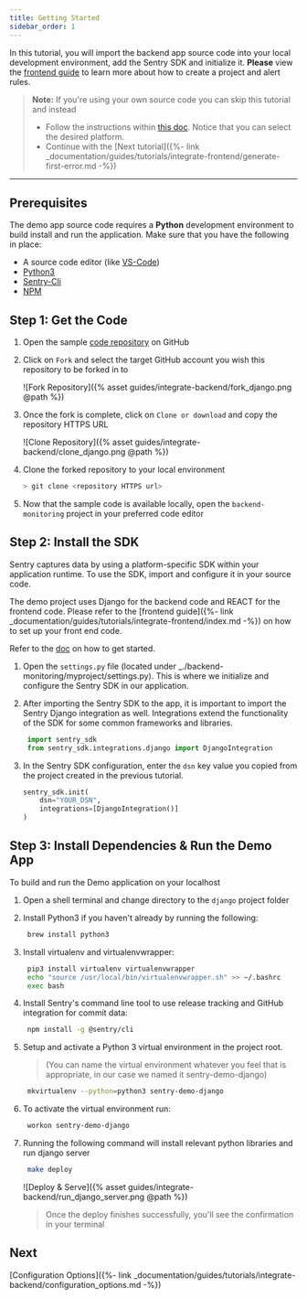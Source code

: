 ```yaml
---
title: Getting Started
sidebar_order: 1
---
```


In this tutorial, you will import the backend app source code into your local development environment, add the Sentry SDK and initialize it. **Please** view the [frontend guide](https://docs.sentry.io/guides/integrate-frontend/create-new-project/) to learn more about how to create a project and alert rules.

> **Note:** If you're using your own source code you can skip this tutorial and instead
>
> - Follow the instructions within [this doc](https://docs.sentry.io/error-reporting/quickstart/?platform=python). Notice that you can select the desired platform.
> - Continue with the [Next tutorial]({%- link _documentation/guides/tutorials/integrate-frontend/generate-first-error.md -%})

---

## Prerequisites

The demo app source code requires a **Python** development environment to build install and run the application. Make sure that you have the following in place:

- A source code editor (like [VS-Code](https://code.visualstudio.com))
- [Python3](https://www.python.org/download/releases/3.0/)
- [Sentry-Cli](https://docs.sentry.io/cli/)
- [NPM](https://www.npmjs.com/)

## Step 1: Get the Code

1. Open the sample [code repository](https://github.com/sentry-tutorials/backend-monitoring) on GitHub

2. Click on `Fork` and select the target GitHub account you wish this repository to be forked in to

   ![Fork Repository]({% asset guides/integrate-backend/fork_django.png @path %})

3. Once the fork is complete, click on `Clone or download` and copy the repository HTTPS URL

   ![Clone Repository]({% asset guides/integrate-backend/clone_django.png @path %})

4. Clone the forked repository to your local environment

   ```bash
   > git clone <repository HTTPS url>
   ```

5. Now that the sample code is available locally, open the `backend-monitoring` project in your preferred code editor

## Step 2: Install the SDK

Sentry captures data by using a platform-specific SDK within your application runtime. To use the SDK, import and configure it in your source code.

The demo project uses Django for the backend code and REACT for the frontend code. Please refer to the [frontend guide]({%- link _documentation/guides/tutorials/integrate-frontend/index.md -%}) on how to set up your front end code.

Refer to the [doc](https://docs.sentry.io/error-reporting/quickstart/?platform=python) on how to get started.

1. Open the `settings.py` file (located under \_./backend-monitoring/myproject/settings.py). This is where we initialize and configure the Sentry SDK in our application.

   <!-- ![Import and Configure SDK]({% asset guides/integrate-backend/sentry_init.png @path %}) -->

2. After importing the Sentry SDK to the app, it is important to import the Sentry Django integration as well. Integrations extend the functionality of the SDK for some common frameworks and libraries.

   ```python
    import sentry_sdk
    from sentry_sdk.integrations.django import DjangoIntegration
   ```

3. In the Sentry SDK configuration, enter the `dsn` key value you copied from the project created in the previous tutorial.

   ```python
   sentry_sdk.init(
       dsn="YOUR_DSN",
       integrations=[DjangoIntegration()]
   )
   ```

## Step 3: Install Dependencies & Run the Demo App

To build and run the Demo application on your localhost

1. Open a shell terminal and change directory to the `django` project folder

2. Install Python3 if you haven't already by running the following:

   ```bash
    brew install python3
   ```

3. Install virtualenv and virtualenvwrapper:

   ```bash
    pip3 install virtualenv virtualenvwrapper
    echo "source /usr/local/bin/virtualenvwrapper.sh" >> ~/.bashrc
    exec bash
   ```

4. Install Sentry's command line tool to use release tracking and GitHub integration for commit data:

   ```bash
    npm install -g @sentry/cli
   ```

5. Setup and activate a Python 3 virtual environment in the project root.

   > (You can name the virtual environment whatever you feel that is appropriate, in our case we named it sentry-demo-django)

   ```bash
    mkvirtualenv --python=python3 sentry-demo-django
   ```

6. To activate the virtual environment run:

   ```bash
    workon sentry-demo-django
   ```

7. Running the following command will install relevant python libraries and run django server

   ```bash
    make deploy
   ```

   ![Deploy & Serve]({% asset guides/integrate-backend/run_django_server.png @path %})

   > Once the deploy finishes successfully, you'll see the confirmation in your terminal

## Next

[Configuration Options]({%- link _documentation/guides/tutorials/integrate-backend/configuration_options.md -%})
